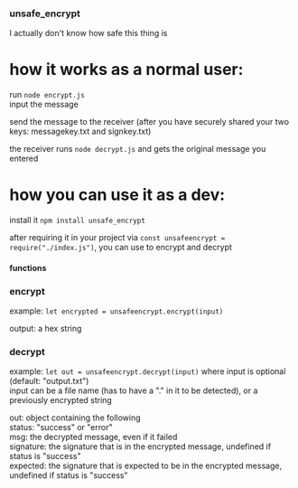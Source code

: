 ### unsafe_encrypt

I actually don't know how safe this thing is

# how it works as a normal user:

run `node encrypt.js`  
input the message

send the message to the receiver (after you have securely shared your two keys: messagekey.txt and signkey.txt)

the receiver runs `node decrypt.js` and gets the original message you entered

# how you can use it as a dev:

install it `npm install unsafe_encrypt`

after requiring it in your project via `const unsafeencrypt = require("./index.js")`, you can use to encrypt and decrypt

#### functions

### encrypt
example: `let encrypted = unsafeencrypt.encrypt(input)`

output: a hex string

### decrypt
example: `let out = unsafeencrypt.decrypt(input)`
where input is optional (default: "output.txt")  
input can be a file name (has to have a "." in it to be detected), or a previously encrypted string  

out: object containing the following  
status: "success" or "error"  
msg: the decrypted message, even if it failed  
signature: the signature that is in the encrypted message, undefined if status is "success"  
expected: the signature that is expected to be in the encrypted message, undefined if status is "success"  

